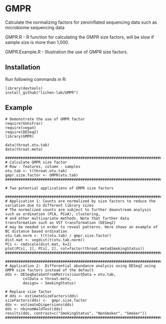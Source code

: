 # GMPR
Calculate the normalizing factors for zeroinflated sequencing data such as microbiome sequencing data

GMPR.R - R function for calculating the GMPR size factors, will be slow if sample size is more than 1,000.

GMPR.Example.R - Illustration the use of GMPR size factors.


 **Installation**
---------------

Run following commands in R:

```
library(devtools)
install_github("lichen-lab/GMPR")
```

 **Example**
---------------

```
# Demonstrate the use of GMPR factor
require(GUniFrac)
require(vegan)
require(DESeq2)
library(GMPR)

data(throat.otu.tab)
data(throat.meta)

###########################################################################################################
# Calculate GMPR size factor
# Row - features, column - samples
otu.tab <- t(throat.otu.tab)
gmpr.size.factor <- GMPR(otu.tab)
###########################################################################################################

# Two potential applications of GMPR size factors

###########################################################################################################
# Application 1: Counts are normalized by size factors to reduce the variation due to different library sizes
# The normalized counts are subject to further downstream analysis such as ordination (PCA, PCoA), clustering,
# and other multivariate methods. Note that further data transformation such as VST transformation (DESeq2)
# may be needed in order to reveal patterns. Here shows an example of BC distance based ordination 
otu.tab.norm <- t(t(otu.tab) / gmpr.size.factor)
dist.mat <- vegdist(t(otu.tab.norm))
PCs <- cmdscale(dist.mat, k=2)
plot(PCs[, 1], PCs[, 2], col=factor(throat.meta$SmokingStatus))
###########################################################################################################

###########################################################################################################
# Application 2:  Differential abundance analysis using DESeq2 using GMPR size factors instead of the default
dds <- DESeqDataSetFromMatrix(countData = otu.tab,
		colData = throat.meta,
		design= ~ SmokingStatus)

# Replace size factor
# dds <- estimateSizeFactors(dds)
sizeFactors(dds) <-  gmpr.size.factor
dds <- estimateDispersions(dds)
dds <- nbinomWaldTest(dds)
results(dds, contrast=c("SmokingStatus", "NonSmoker", "Smoker"))
###########################################################################################################
```




